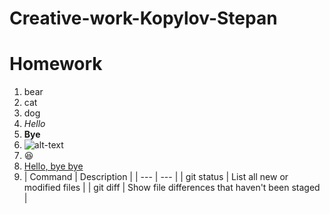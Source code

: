 # Creative-work-Kopylov-Stepan
# Homework
1. bear
2. cat
3. dog
4. *Hello*
5. **Bye**
6. ![alt-text](https://w.forfun.com/fetch/9b/9bee333a3f7a280e5d99e6193d0ac01c.jpeg)
7. :satisfied:
8. [Hello, bye bye](https://www.realmadrid.com/en-US)
9. | Command | Description |
| --- | --- |
| git status | List all new or modified files |
| git diff | Show file differences that haven't been staged |

